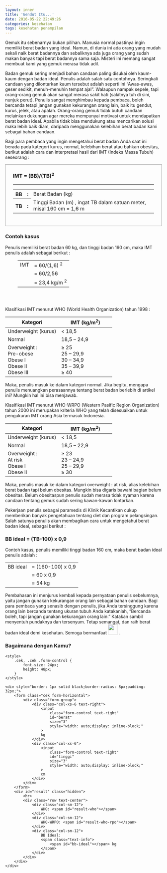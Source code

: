 ```yaml
---
layout: inner
title: 'Gendut Itu...'
date: 2016-05-22 22:49:26
categories: kesehatan
tags: kesehatan penampilan
---
```


Gemuk itu sebenarnya bukan pilihan. Manusia normal pastinya ingin memiliki berat
badan yang ideal. Namun, di dunia ini ada orang yang mudah sekali naik berat
badannya dan sebaliknya ada juga orang yang sudah makan banyak tapi berat
badannya sama saja. Misteri ini memang sangat membuat kami yang gemuk merasa
tidak adil.

Badan gemuk sering menjadi bahan candaan paling disukai oleh kaum-kaum dengan
badan ideal. Penulis adalah salah satu contohnya. Seringkali candaan yang
dilontarkan kaum tersebut adalah seperti ini “Awas-awas, geser sedikit,
menuh-menuhin tempat aja!”. Walaupun nampak sepele, tapi orang-orang gemuk akan
sangat merasa sakit hati (sakitnya tuh di sini, nunjuk perut). Penulis sangat
menghimbau kepada pembaca, boleh bercanda tetapi jangan gunakan kekurangan orang
lain, baik itu gendut, kurus, jelek, atau apalah. Orang-orang gemuk tidak butuh
candaan melainkan dukungan agar mereka mempunyai motivasi untuk mendapatkan
berat badan ideal. Apabila tidak bisa mendukung atau mencarikan solusi maka
lebih baik diam, daripada menggunakan kelebihan berat badan kami sebagai bahan
candaan.

Bagi para pembaca yang ingin mengetahui berat badan Anda saat ini berada pada
kategori kurus, normal, kelebihan berat atau bahkan obesitas, berikut adalah
cara dan interpretasi hasil dari IMT (Indeks Massa Tubuh) seseorang :

<div class="row">
    <div class="col-md-6 col-sm-8 col-md-offset-3 col-sm-offset-2">
        <div style="border: 1px solid #999;padding: 24px;padding-top: 0;">
            <h3 class="text-center">IMT = (BB)/(TB)<sup>2</sup></h3>
            <hr>
            <table class="normal">
                <tr>
                    <th><b>BB</b></th>
                    <th style="padding: 0 8px;"><b>:</b></th>
                    <td>Berat Badan (kg)</td>
                </tr>
                <tr>
                    <th>TB</th>
                    <th style="padding: 0 8px;">:</th>
                    <td>
                        Tinggi Badan (m) , ingat TB dalam satuan meter, misal
                        160 cm = 1,6 m
                    </td>
                </tr>
            </table>
        </div>
    </div>
</div>

### Contoh kasus

Penulis memiliki berat badan 60 kg, dan tinggi badan 160 cm, maka IMT penulis
adalah sebagai berikut :

<div style="padding-left: 40px;padding-bottom: 32px;">
    <table>
        <tr>
            <td>IMT</td>
            <td>= 60/(1,6) <sup>2</sup></td>
        </tr>
        <tr>
            <td></td>
            <td>= 60/2,56</td>
        </tr>
        <tr>
            <td></td>
            <td>= 23,4 kg/m <sup>2</sup></td>
        </tr>
    </table>
</div>

Klasifikasi IMT menurut WHO (World Health Organization) tahun 1998 :

<div>
    <table class="table table-bordered text-center">
        <thead>
            <tr>
                <th class="text-center" style="width: 50%;">Kategori</th>
                <th class="text-center" style="width: 50%;">IMT (kg/m<sup>2</sup>)</th>
            </tr>
        </thead>
        <tbody>
            <tr>
                <td>Underweight (kurus)</td>
                <td>&lt; 18,5</td>
            </tr>
            <tr>
                <td>Normal</td>
                <td>18,5 – 24,9</td>
            </tr>
            <tr>
                <td>
                    Overweight :
                    <br>
                    Pre-obese
                    <br>
                    Obese I
                    <br>
                    Obese II
                    <br>
                    Obese III
                </td>
                <td>
                    ≥ 25
                    <br>
                    25 – 29,9
                    <br>
                    30 – 34,9
                    <br>
                    35 – 39,9
                    <br>
                    ≥ 40
                </td>
            </tr>
        </tbody>
    </table>
</div>

Maka, penulis masuk ke dalam kategori normal. Jika begitu, mengapa penulis
menuangkan perasaannya tentang berat badan berlebih di artikel ini? Mungkin hal
ini bisa menjawab.

Klasifikasi IMT menurut WHO-WRPO (Western Pasific Region Organization) tahun
2000 ini merupakan kriteria WHO yang telah disesuaikan untuk pengukuran IMT
orang Asia termasuk Indonesia.

<div>
    <table class="table table-bordered text-center">
        <thead>
            <tr>
                <th class="text-center" style="width: 50%;">Kategori</th>
                <th class="text-center" style="width: 50%;">IMT (kg/m<sup>2</sup>)</th>
            </tr>
        </thead>
        <tbody>
            <tr>
                <td>Underweight (kurus)</td>
                <td>&lt; 18,5</td>
            </tr>
            <tr>
                <td>Normal</td>
                <td>18,5 – 22,9</td>
            </tr>
            <tr>
                <td>
                    Overweight :
                    <br>
                    At risk
                    <br>
                    Obese I
                    <br>
                    Obese II
                </td>
                <td>
                    ≥ 23
                    <br>
                    23 – 24,9
                    <br>
                    25 – 29,9
                    <br>
                    ≥ 30
                </td>
            </tr>
        </tbody>
    </table>
</div>

Maka, penulis masuk ke dalam kategori overweight : at risk, alias kelebihan berat
badan tapi belum obesitas. Mungkin bisa digaris bawahi bagian belum obesitas. Belum
obesitaspun penulis sudah merasa tidak nyaman karena candaan tentang gemuk sudah
sering kawan-kawan lontarkan.

Pekerjaan penulis sebagai paramedis di Klinik Kecantikan cukup memberikan
banyak pengetahuan tentang diet dan program pelangsingan. Salah satunya penulis akan
membagikan cara untuk mengetahui berat badan ideal, sebagai berikut :

<h3 class="text-center">
    BB ideal = (TB-100) x 0,9
</h3>

Contoh kasus, penulis memiliki tinggi badan 160 cm, maka berat badan ideal penulis
adalah :

<div>
    <table>
        <tr>
            <td>BB ideal</td>
            <td>= (160-100) x 0,9</td>
        </tr>
        <tr>
            <td></td>
            <td>= 60 x 0,9</td>
        </tr>
        <tr>
            <td></td>
            <td>= 54 kg</td>
        </tr>
    </table>
</div>

Pembahasan ini menjurus kembali kepada pernyataan penulis sebelumnya, yaitu
jangan gunakan kekurangan orang lain sebagai bahan candaan. Bagi para pembaca yang
senasib dengan penulis, jika Anda tersinggung karena orang lain bercanda tentang ukuran
tubuh Anda katakanlah, “Bercanda boleh, tapi jangan gunakan kekurangan orang lain.”
Katakan sambil menyentuh pundaknya dan tersenyum. Tetap semangat, dan raih berat
badan ideal demi kesehatan. Semoga bermanfaat 
<img src="https://twemoji.maxcdn.com/svg/1f609.svg" style="width: 32px;">
.

<div class="hidden-sm hidden-xs">
    <h3 class="special">
        <span>
            Bagaimana dengan Kamu?
        </span>
    </h3>

    <style>
        .cek, .cek .form-control {
            font-size: 24px;
            height: 48px;
        }
    </style>

    <div style="border: 1px solid black;border-radius: 8px;padding: 32px;">
        <form class="cek form-horizontal">
            <div class="form-group">
                <div class="col-xs-6 text-right">
                    <input
                        class="form-control text-right"
                        id="berat"
                        size="3"
                        style="width: auto;display: inline-block;"
                    >
                    kg
                </div>
                <div class="col-xs-6">
                    <input
                        class="form-control text-right"
                        id="tinggi"
                        size="3"
                        style="width: auto;display: inline-block;"
                    >
                    cm
                </div>
            </div>
        </form>
        <div id="result" class="hidden">
            <hr>
            <div class="row text-center">
                <div class="col-sm-12">
                    WHO: <span id="result-who"></span>
                </div>
                <div class="col-sm-12">
                    WHO-WRPO: <span id="result-who-rpo"></span>
                </div>
                <div class="col-sm-12">
                    BB Ideal: 
                    <span class="text-info">
                        <span id="bb-ideal"></span> kg
                    </span>
                </div>
            </div>
        </div>
    </div>
</div>


<script src="https://cdnjs.cloudflare.com/ajax/libs/jquery.alphanum/1.0.24/jquery.alphanum.js">
</script>

<script>
    $(function() {
        function checkIdealWeight(h) {
            return ((h-100)*0.9).toFixed(2);
        }
        function checkWHOWRPO(w, h) {
            var text = "";
            var textStyle = "info";
            var el = $("<span>");
            h = h/100;
            var imt = w/Math.pow(h, 2);
            if (imt < 18.5) {
                text = "Underweight (kurus)";
                textStyle = "warning";
            } else if(imt < 23) {
                text = "Normal";
                textStyle = "success";
            } else {
                $ow = "Obese II";
                if (imt < 25) {
                    $ow = "At risk";
                } else if (imt < 30) {
                    $ow = "Obese I";
                }
                text = "Overweight ~ "+$ow;
                textStyle = "danger";
            }
            return el.addClass("text-"+textStyle).text(text);
        }
        function checkWHO(w, h) {
            var text = "";
            var textStyle = "info";
            var el = $("<span>");
            h = h/100;
            var imt = w/Math.pow(h, 2);
            if (imt < 18.5) {
                text = "Underweight (kurus)";
                textStyle = "warning";
            } else if(imt < 25) {
                text = "Normal";
                textStyle = "success";
            } else {
                $ow = "Obese III";
                if (imt < 30) {
                    $ow = "Pre-obese";
                } else if (imt < 35) {
                    $ow = "Obese I";
                } else if (imt < 40) {
                    $ow = "Obese II";
                }
                text = "Overweight ~ "+$ow;
                textStyle = "danger";
            }
            return el.addClass("text-"+textStyle).text(text);
        }
        var options = {allowMinus: false};
        $("#berat").numeric(options);
        $("#tinggi").numeric(options);
        function isInputValid() {
            if (
                $.isNumeric($("#berat").val())
                && $.isNumeric($("#tinggi").val())
            ) return true;
            return false;
        }
        $(".cek input").keyup(function() {
            if (isInputValid()) {
                var w = $("#berat").val();
                var h = $("#tinggi").val();
                $("#result-who").html(checkWHO(w, h));
                $("#result-who-rpo").html(checkWHOWRPO(w, h));
                $("#bb-ideal").html(checkIdealWeight(h));
                $("#result").removeClass('hidden');
            } else {
                $("#result").addClass('hidden');
            }
        });

    });
</script>

